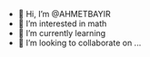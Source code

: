 - 👋 Hi, I’m @AHMETBAYIR
- 👀 I’m interested in math
- 🌱 I’m currently learning
- 💞️ I’m looking to collaborate on ...
<!---
AHMETBAYIR/AHMETBAYIR is a ✨ special ✨ repository because its `README.md` (this file) appears on your GitHub profile.
You can click the Preview link to take a look at your changes.
--->

